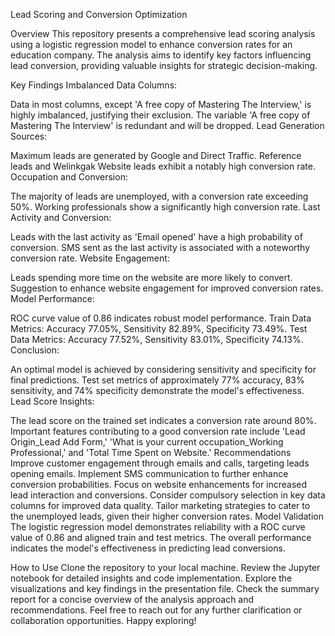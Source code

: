 Lead Scoring and Conversion Optimization

Overview
This repository presents a comprehensive lead scoring analysis using a logistic regression model to enhance conversion rates for an education company. The analysis aims to identify key factors influencing lead conversion, providing valuable insights for strategic decision-making.

Key Findings
Imbalanced Data Columns:

Data in most columns, except 'A free copy of Mastering The Interview,' is highly imbalanced, justifying their exclusion.
The variable 'A free copy of Mastering The Interview' is redundant and will be dropped.
Lead Generation Sources:

Maximum leads are generated by Google and Direct Traffic.
Reference leads and Welinkgak Website leads exhibit a notably high conversion rate.
Occupation and Conversion:

The majority of leads are unemployed, with a conversion rate exceeding 50%.
Working professionals show a significantly high conversion rate.
Last Activity and Conversion:

Leads with the last activity as 'Email opened' have a high probability of conversion.
SMS sent as the last activity is associated with a noteworthy conversion rate.
Website Engagement:

Leads spending more time on the website are more likely to convert.
Suggestion to enhance website engagement for improved conversion rates.
Model Performance:

ROC curve value of 0.86 indicates robust model performance.
Train Data Metrics: Accuracy 77.05%, Sensitivity 82.89%, Specificity 73.49%.
Test Data Metrics: Accuracy 77.52%, Sensitivity 83.01%, Specificity 74.13%.
Conclusion:

An optimal model is achieved by considering sensitivity and specificity for final predictions.
Test set metrics of approximately 77% accuracy, 83% sensitivity, and 74% specificity demonstrate the model's effectiveness.
Lead Score Insights:

The lead score on the trained set indicates a conversion rate around 80%.
Important features contributing to a good conversion rate include 'Lead Origin_Lead Add Form,' 'What is your current occupation_Working Professional,' and 'Total Time Spent on Website.'
Recommendations
Improve customer engagement through emails and calls, targeting leads opening emails.
Implement SMS communication to further enhance conversion probabilities.
Focus on website enhancements for increased lead interaction and conversions.
Consider compulsory selection in key data columns for improved data quality.
Tailor marketing strategies to cater to the unemployed leads, given their higher conversion rates.
Model Validation
The logistic regression model demonstrates reliability with a ROC curve value of 0.86 and aligned train and test metrics. The overall performance indicates the model's effectiveness in predicting lead conversions.

How to Use
Clone the repository to your local machine.
Review the Jupyter notebook for detailed insights and code implementation.
Explore the visualizations and key findings in the presentation file.
Check the summary report for a concise overview of the analysis approach and recommendations.
Feel free to reach out for any further clarification or collaboration opportunities. Happy exploring!






